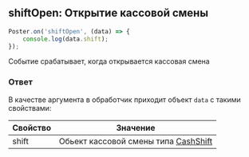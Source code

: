 ## shiftOpen: Открытие кассовой смены 

```javascript
Poster.on('shiftOpen', (data) => {
    console.log(data.shift);
});
```

Событие срабатывает, когда открывается кассовая смена

### Ответ

В качестве аргумента в обработчик приходит объект `data` с такими свойствами:

Свойство | Значение
-------- | --------
shift | Обьект кассовой смены типа [CashShift](/docs/v3/pos/types/shift)
